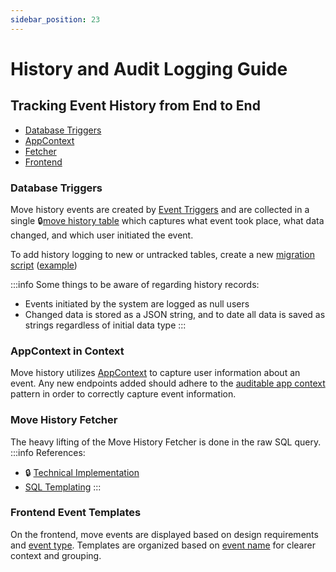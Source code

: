 ```yaml
---
sidebar_position: 23
---
```


# History and Audit Logging Guide

## Tracking Event History from End to End
- [Database Triggers](#database-triggers)
- [AppContext](#appcontext-in-context)
- [Fetcher](#move-history-fetcher)
- [Frontend](#frontend-event-templates)

### Database Triggers
Move history events are created by [Event Triggers](/docs/backend/guides/how-to/add-an-event-trigger/) and are collected in a single :lock:[move history table](https://dp3.atlassian.net/wiki/spaces/MT/pages/1634992192/PO9+Technical+Implementation) which captures what event took place, what data changed, and which user initiated the event. 

To add history logging to new or untracked tables, create a new [migration script](/docs/backend/setup/database-migrations/#creating-migrations) ([example](https://github.com/transcom/mymove/pull/9422))

:::info
Some things to be aware of regarding history records:
- Events initiated by the system are logged as null users
- Changed data is stored as a JSON string, and to date all data is saved as strings regardless of initial data type
:::

### AppContext in Context
Move history utilizes [AppContext](/docs/backend/guides/use-stateless-services-with-app-context/) to capture user information about an event. Any new endpoints added should adhere to the [auditable app context](/docs/api/guides/guide-to-creating-an-endpoint/#anatomy-of-a-handler) pattern in order to correctly capture event information.

### Move History Fetcher

The heavy lifting of the Move History Fetcher is done in the raw SQL query.
:::info
References:
- :lock: [Technical Implementation](https://dp3.atlassian.net/wiki/spaces/MT/pages/1634992192/PO9+Technical+Implementation)
- [SQL Templating](/docs/adrs/using-templates-for-sql-queries)
:::


### Frontend Event Templates
On the frontend, move events are displayed based on design requirements and [event type](/docs/adrs/move-history-events). Templates are organized based on [event name](/docs/adrs/move-history-details-refactor) for clearer context and grouping. 